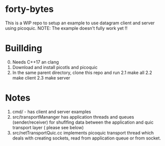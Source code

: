 # forty-bytes

This is a WIP repo to setup an example to use datagram client and server using picoquic.
NOTE: The example doesn't fully work yet !!

# Buillding
0. Needs C++17 an clang
1. Download and install picotls and picoquic 
2. In the same parent directory, clone this repo and run 
    2.1 make all
    2.2 make client
    2.3 make server
    
    
    
# Notes
1. cmd/ - has client and server examples
2. src/transportMananger has application threads and queues (sender/receiver)
    for shuflfing data between the application and quic transport layer ( please see below)
3. src/netTransportQuic.cc implements picoquic transport thread
   which deals with creating sockets, read from application queue or from socket.
   
   

